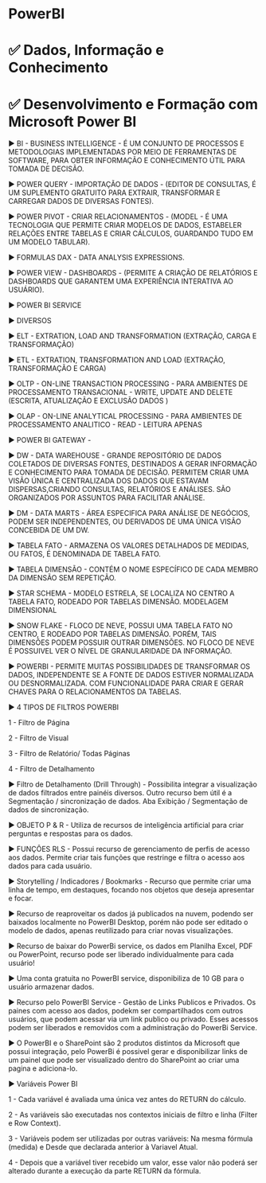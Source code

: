 # PowerBI
# ✅ Dados, Informação e Conhecimento
# ✅ Desenvolvimento e Formação com Microsoft Power BI

▶ BI - BUSINESS INTELLIGENCE - É UM CONJUNTO DE PROCESSOS E METODOLOGIAS IMPLEMENTADAS POR MEIO DE FERRAMENTAS DE SOFTWARE, PARA OBTER INFORMAÇÃO E CONHECIMENTO ÚTIL PARA TOMADA DE DECISÃO.

▶ POWER QUERY - IMPORTAÇÃO DE DADOS - (EDITOR DE CONSULTAS, É UM SUPLEMENTO GRATUITO PARA EXTRAIR, TRANSFORMAR E CARREGAR DADOS DE DIVERSAS FONTES).

▶ POWER PIVOT - CRIAR RELACIONAMENTOS - (MODEL - É UMA TECNOLOGIA QUE PERMITE CRIAR MODELOS DE DADOS, ESTABELER RELAÇÕES ENTRE TABELAS E CRIAR CÁLCULOS, GUARDANDO TUDO EM UM MODELO TABULAR).

▶ FORMULAS DAX - DATA ANALYSIS EXPRESSIONS.

▶ POWER VIEW - DASHBOARDS - (PERMITE A CRIAÇÃO DE RELATÓRIOS E DASHBOARDS QUE GARANTEM UMA EXPERIÊNCIA INTERATIVA AO USUÁRIO).

▶ POWER BI SERVICE

▶ DIVERSOS

▶ ELT - EXTRATION, LOAD AND TRANSFORMATION (EXTRAÇÃO, CARGA E TRANSFORMAÇÃO)

▶ ETL - EXTRATION, TRANSFORMATION AND LOAD (EXTRAÇÃO, TRANSFORMAÇÃO E CARGA)

▶ OLTP - ON-LINE TRANSACTION PROCESSING - PARA AMBIENTES DE PROCESSAMENTO TRANSACIONAL - WRITE, UPDATE AND DELETE (ESCRITA, ATUALIZAÇÃO E EXCLUSÃO DADOS )

▶ OLAP - ON-LINE ANALYTICAL PROCESSING - PARA AMBIENTES DE PROCESSAMENTO ANALITICO - READ - LEITURA APENAS

▶ POWER BI GATEWAY -

▶ DW - DATA WAREHOUSE - GRANDE REPOSITÓRIO DE DADOS COLETADOS DE DIVERSAS FONTES, DESTINADOS A GERAR INFORMAÇÃO E CONHECIMENTO PARA TOMADA DE DECISÃO. PERMITEM CRIAR UMA VISÃO ÚNICA E CENTRALIZADA DOS DADOS QUE ESTAVAM DISPERSAS,CRIANDO CONSULTAS, RELATÓRIOS E ANÁLISES. SÃO ORGANIZADOS POR ASSUNTOS PARA FACILITAR ANÁLISE.

▶ DM - DATA MARTS - ÁREA ESPECIFICA PARA ANÁLISE DE NEGÓCIOS, PODEM SER INDEPENDENTES, OU DERIVADOS DE UMA ÚNICA VISÃO CONCEBIDA DE UM DW.

▶ TABELA FATO - ARMAZENA OS VALORES DETALHADOS DE MEDIDAS, OU FATOS, É DENOMINADA DE TABELA FATO.

▶ TABELA DIMENSÃO - CONTÉM O NOME ESPECÍFICO DE CADA MEMBRO DA DIMENSÃO SEM REPETIÇÃO.

▶ STAR SCHEMA - MODELO ESTRELA, SE LOCALIZA NO CENTRO A TABELA FATO, RODEADO POR TABELAS DIMENSÃO. MODELAGEM DIMENSIONAL

▶ SNOW FLAKE - FLOCO DE NEVE, POSSUI UMA TABELA FATO NO CENTRO, E RODEADO POR TABELAS DIMENSÃO. PORÉM, TAIS DIMENSÕES PODEM POSSUIR OUTRAR DIMENSÕES.
NO FLOCO DE NEVE É POSSUIVEL VER O NÍVEL DE GRANULARIDADE DA INFORMAÇÃO.

▶ POWERBI - PERMITE MUITAS POSSIBILIDADES DE TRANSFORMAR OS DADOS, INDEPENDENTE SE A FONTE DE DADOS ESTIVER NORMALIZADA OU DESNORMALIZADA. COM FUNCIONALIDADE PARA CRIAR E GERAR CHAVES PARA O RELACIONAMENTOS DA TABELAS.

▶ 4 TIPOS DE FILTROS POWERBI

1 - Filtro de Página

2 - Filtro de Visual

3 - Filtro de Relatório/ Todas Páginas

4 - Filtro de Detalhamento

▶ Filtro de Detalhamento (Drill Through) - Possibilita integrar a visualização de dados filtrados entre painéis diversos. Outro recurso bem útil é a Segmentação / sincronização de dados. Aba Exibição / Segmentação de dados de sincronização.

▶ OBJETO P & R - Utiliza de recursos de inteligência artificial para criar perguntas e respostas para os dados.

▶ FUNÇÔES RLS - Possui recurso de gerenciamento de perfis de acesso aos dados. Permite criar tais funções que restringe e filtra o acesso aos dados para cada usuário.

▶ Storytelling / Indicadores / Bookmarks - Recurso que permite criar uma linha de tempo, em destaques, focando nos objetos que deseja apresentar e focar.

▶ Recurso de reaproveitar os dados já publicados na nuvem, podendo ser baixados localmente no PowerBI Desktop, porém não pode ser editado o modelo de dados, apenas reutilizado para criar novas visualizações.

▶ Recurso de baixar do PowerBi service, os dados em Planilha Excel, PDF ou PowerPoint, recurso pode ser liberado individualmente para cada usuário!

▶ Uma conta gratuita no PowerBI service, disponibiliza de 10 GB para o usuário armazenar dados.

▶ Recurso pelo PowerBI Service - Gestão de Links Publicos e Privados. Os paines com acesso aos dados, podekm ser compartilhados com outros usuários, que podem acessar via um link publico ou privado. Esses acessos podem ser liberados e removidos com a administração do PowerBi Service.

▶ O PowerBI e o SharePoint são 2 produtos distintos da Microsoft que possui integração, pelo PowerBi é possivel gerar e disponibilizar links de um painel que pode ser visualizado dentro do SharePoint ao criar uma pagina e adiciona-lo.

▶ Variáveis Power BI

1 - Cada variável é avaliada uma única vez antes do RETURN do cálculo.

2 - As variáveis são executadas nos contextos iniciais de filtro e linha (Filter e Row Context).

3 - Variáveis podem ser utilizadas por outras variáveis: Na mesma fórmula (medida) e Desde que declarada anterior à Variavel Atual.

4 - Depois que a variável tiver recebido um valor, esse valor não poderá ser alterado durante a execução da parte RETURN da fórmula.
